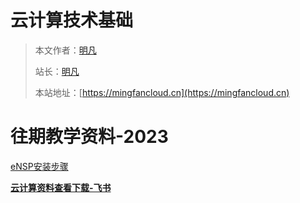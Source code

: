 # 云计算技术基础

> 本文作者：[明凡]()
>
> 站长：[明凡]()
>
> 本站地址：[https://mingfancloud.cn](https://mingfancloud.cn)

# 往期教学资料-2023

[eNSP安装步骤](eNSP安装步骤.md)



[**云计算资料查看下载-飞书**](https://q1h6kdpo24v.feishu.cn/drive/folder/U3hSfhPnDldsEjdgP3qchCkhnnf)   
